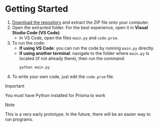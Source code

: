 # Getting Started
1. [Download the repository](https://github.com/Blob2763/prisma/archive/refs/heads/main.zip) and extract the ZIP file onto your computer.  
2. Open the extracted folder. For the best experience, open it in **Visual Studio Code (VS Code)**.  
   - In VS Code, open the files `main.py` and `code.prsm`.  
3. To run the code:  
   - **If using VS Code**: you can run the code by running `main.py` directly.
   - **If using another terminal**: navigate to the folder where `main.py` is located (if not already there), then run the command:  
     ```bash
     python main.py
     ```
4. To write your own code, just edit the `code.prsm` file.

> [!IMPORTANT]  
> You must have Python installed for Prisma to work

> [!NOTE]  
> This is a very early prototype. In the future, there will be an easier way to run programs.